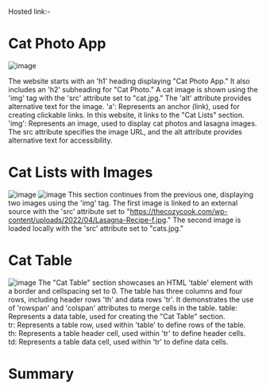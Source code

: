 Hosted link:- 

# Cat Photo App
![image](https://github.com/kaverichougule/Cat_Photo_App/assets/101037685/4381e7d9-d25b-49af-bf1d-922d4d528ba3)

The website starts with an 'h1' heading displaying "Cat Photo App." It also includes an 'h2' subheading for "Cat Photo." A cat image is shown using the 'img' tag with the 'src' attribute set to "cat.jpg." The 'alt' attribute provides alternative text for the image.
'a': Represents an anchor (link), used for creating clickable links. In this website, it links to the "Cat Lists" section. <br>
'img': Represents an image, used to display cat photos and lasagna images. The src attribute specifies the image URL, and the alt attribute provides alternative text for accessibility.

# Cat Lists with Images
![image](https://github.com/kaverichougule/Cat_Photo_App/assets/101037685/8efd911c-b086-4895-961d-c0a1a807e34f)
![image](https://github.com/kaverichougule/Cat_Photo_App/assets/101037685/8c3033dc-2028-48d5-b31c-befa3933140c)
This section continues from the previous one, displaying two images using the 'img' tag. The first image is linked to an external source with the 'src' attribute set to "https://thecozycook.com/wp-content/uploads/2022/04/Lasagna-Recipe-f.jpg." The second image is loaded locally with the 'src' attribute set to "cats.jpg."

# Cat Table
![image](https://github.com/kaverichougule/Cat_Photo_App/assets/101037685/da61957a-6b2e-4c13-a544-bbc9036363f9)
The "Cat Table" section showcases an HTML 'table' element with a border and cellspacing set to 0. The table has three columns and four rows, including header rows 'th' and data rows 'tr'. It demonstrates the use of 'rowspan' and 'colspan' attributes to merge cells in the table.
table: Represents a data table, used for creating the "Cat Table" section. <br>
tr: Represents a table row, used within 'table' to define rows of the table. <br>
th: Represents a table header cell, used within 'tr' to define header cells. <br>
td: Represents a table data cell, used within 'tr' to define data cells. 
  
# Summary




